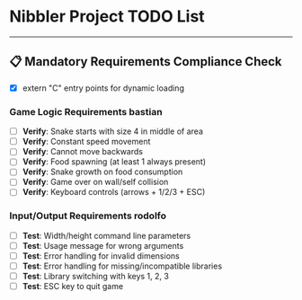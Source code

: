 # Nibbler Project TODO List
---

## 📋 **Mandatory Requirements Compliance Check**
- [x] extern "C" entry points for dynamic loading

### **Game Logic Requirements** bastian
- [ ] **Verify**: Snake starts with size 4 in middle of area
- [ ] **Verify**: Constant speed movement
- [ ] **Verify**: Cannot move backwards
- [ ] **Verify**: Food spawning (at least 1 always present)
- [ ] **Verify**: Snake growth on food consumption
- [ ] **Verify**: Game over on wall/self collision
- [ ] **Verify**: Keyboard controls (arrows + 1/2/3 + ESC)

### **Input/Output Requirements** rodolfo
- [ ] **Test**: Width/height command line parameters
- [ ] **Test**: Usage message for wrong arguments
- [ ] **Test**: Error handling for invalid dimensions
- [ ] **Test**: Error handling for missing/incompatible libraries
- [ ] **Test**: Library switching with keys 1, 2, 3
- [ ] **Test**: ESC key to quit game
